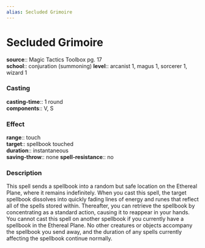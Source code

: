 ```yaml
---
alias: Secluded Grimoire
---
```


# Secluded Grimoire 

**source**:: Magic Tactics Toolbox pg. 17  
**school**:: conjuration (summoning)
**level**:: arcanist 1, magus 1, sorcerer 1, wizard 1

### Casting 

**casting-time**:: 1 round  
**components**:: V, S

### Effect 

**range**:: touch  
**target**:: spellbook touched  
**duration**:: instantaneous  
**saving-throw**:: none
**spell-resistance**:: no

### Description 

This spell sends a spellbook into a random but safe location on the Ethereal Plane, where it remains indefinitely. When you cast this spell, the target spellbook dissolves into quickly fading lines of energy and runes that reflect all of the spells stored within. Thereafter, you can retrieve the spellbook by concentrating as a standard action, causing it to reappear in your hands. You cannot cast this spell on another spellbook if you currently have a spellbook in the Ethereal Plane. No other creatures or objects accompany the spellbook you send away, and the duration of any spells currently affecting the spellbook continue normally.
